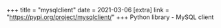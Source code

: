 +++
title = "mysqlclient"
date = 2021-03-06
[extra]
link = "https://pypi.org/project/mysqlclient/"
+++
Python library - MySQL client

